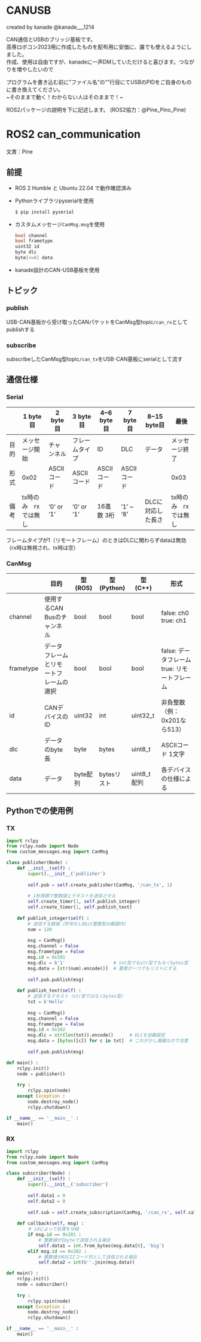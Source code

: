 # CANUSB 

created by kanade @kanade___1214

CAN通信とUSBのブリッジ基板です。  
高専ロボコン2023用に作成したものを配布用に安価に、誰でも使えるようにしました。  
作成、使用は自由ですが、kanadeに一声DMしていただけると喜びます。つながりを増やしたいので  

プログラムを書き込む前に”ファイル名”の””行目にてUSBのPIDをご自身のものに書き換えてください。  
~そのままで動く！わからない人はそのままで！~  


ROS2パッケージの説明を下に記述します。
(ROS2協力：@Pine_Pino_Pine)


# ROS2 can_communication

文責：Pine

## 前提

- ROS 2 Humble と Ubuntu 22.04 で動作確認済み
- Pythonライブラリpyserialを使用
    
    ```bash
    $ pip install pyserial
    ```
    
- カスタムメッセージ`CanMsg.msg`を使用
    
    ```cpp
    bool channel
    bool frametype
    uint32 id
    byte dlc
    byte[<=8] data
    ```
    
- kanade設計のCAN-USB基板を使用

## トピック

### publish

USB-CAN基板から受け取ったCANパケットをCanMsg型topic`/can_rx`としてpublishする

### subscribe

subscribeしたCanMsg型topic`/can_tx`をUSB-CAN基板にserialとして流す

## 通信仕様

### Serial

|  | 1 byte目 | 2 byte目 | 3 byte目 | 4~6 byte目 | 7 byte目 | 8~15 byte目 | 最後 |
| --- | --- | --- | --- | --- | --- | --- | --- |
| 目的 | メッセージ開始 | チャンネル | フレームタイプ | ID | DLC | データ | メッセージ終了 |
| 形式 | 0x02 | ASCIIコード | ASCIIコード | ASCIIコード | ASCIIコード |  | 0x03 |
| 備考 | tx時のみ　rxでは無し | ‘0’ or ‘1’ | ‘0’ or ‘1’ | 16進数 3桁 | ’1’ ~ ‘8’ | DLCに対応した長さ | tx時のみ　rxでは無し |

フレームタイプが1（リモートフレーム）のときはDLCに関わらずdataは無効（rx時は無視され、tx時は空）

### CanMsg

|  | 目的 | 型 (ROS) | 型 (Python) | 型 (C++) | 形式 |
| --- | --- | --- | --- | --- | --- |
| channel | 使用するCAN Busのチャンネル | bool | bool | bool | false: ch0　true: ch1 |
| frametype | データフレームとリモートフレームの選択 | bool | bool | bool | false: データフレーム　true: リモートフレーム |
| id | CANデバイスのID | uint32 | int | uint32_t | 非負整数（例：0x201なら513） |
| dlc | データのbyte長 | byte | bytes | uint8_t | ASCIIコード 1文字 |
| data | データ | byte配列 | bytesリスト | uint8_t配列 | 各デバイスの仕様による |

## Pythonでの使用例

### TX

```python
import rclpy
from rclpy.node import Node
from custom_messages.msg import CanMsg

class publisher(Node) :
    def __init__(self) :
        super().__init__('publisher')
        
        self.pub = self.create_publisher(CanMsg, '/can_tx', 1)
        
        # 1秒周期で整数値とテキストを送信させる
        self.create_timer(1, self.publish_integer)
        self.create_timer(1, self.publish_text)
    
    def publish_integer(self) :
        # 送信する数値（符号なし8bit整数型の範囲内）
        num = 120
        
        msg = CanMsg()
        msg.channel = False
        msg.frametype = False
        msg.id = 0x101
        msg.dlc = b'1'                  # int型でもstr型でもなくbytes型
        msg.data = [str(num).encode()]  # 要素が一つでもリストにする
        
        self.pub.publish(msg)
        
    def publish_text(self) :
        # 送信するテキスト（str型ではなくbytes型）
        txt = b'Hello'
        
        msg = CanMsg()
        msg.channel = False
        msg.frametype = False
        msg.id = 0x102
        msg.dlc = str(len(txt)).encode()      # DLCを自動設定
        msg.data = [bytes([c]) for c in txt]  # これが少し複雑なので注意
        
        self.pub.publish(msg)

def main() :
    rclpy.init()
    node = publisher()
    
    try :
        rclpy.spin(node)
    except Exception :
        node.destroy_node()
        rclpy.shutdown()

if __name__ == '__main__' :
    main()
```

### RX

```python
import rclpy
from rclpy.node import Node
from custom_messages.msg import CanMsg

class subscriber(Node) :
    def __init__(self) :
        super().__init__('subscriber')
        
        self.data1 = 0
        self.data2 = 0
        
        self.sub = self.create_subscription(CanMsg, '/can_rx', self.callback, 10)
    
    def callback(self, msg) :
　　　　　# idによって処理を分岐
        if msg.id == 0x201 :
            # 整数値が1byteで送信される場合
            self.data1 = int.from_bytes(msg.data[0], 'big')
        elif msg.id == 0x202 :
            # 整数値がASCIIコード列として送信される場合
            self.data2 = int(b''.join(msg.data))

def main() :
    rclpy.init()
    node = subscriber()
    
    try :
        rclpy.spin(node)
    except Exception :
        node.destroy_node()
        rclpy.shutdown()

if __name__ == '__main__' :
    main()
```
